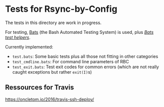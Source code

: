 # Tests for Rsync-by-Config

The tests in this directory are work in progress.

For testing, [Bats](https://github.com/sstephenson/bats) (the Bash Automated Testing System) is used, plus [*Bats test helpers*](https://github.com/ztombol/bats-support).

Currently implemented:

* `test.bats`: Some basic tests plus all those not fitting in other categories
* `test_cmdline.bats`: For command line parameters of RBC
* `test_exit.bats`: Test exit codes for common errors (which are not really caught exceptions but rather `exit(I)`s)

## Ressources for Travis

https://oncletom.io/2016/travis-ssh-deploy/
